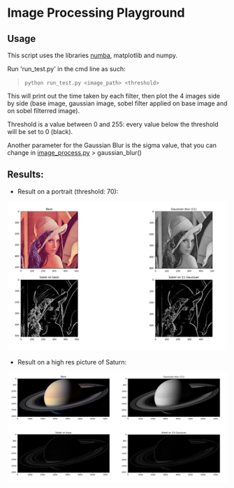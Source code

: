 # Image Processing Playground

## Usage  

This script uses the libraries [numba](https://numba.pydata.org/numba-doc/latest/user/installing.html), matplotlib and numpy.
  
Run 'run_test.py' in the cmd line as such:  
> `python run_test.py <image_path> <threshold>`

This will print out the time taken by each filter, then plot the 4 images side by side (base image, gaussian image, sobel filter applied on base image and on sobel filterred image).  

Threshold is a value between 0 and 255: every value below the threshold will be set to 0 (black).  

Another parameter for the Gaussian Blur is the sigma value, that you can change in [image_process.py](image_process.py) > gaussian_blur()
## Results:
  
* Result on a portrait (threshold: 70):  

![Result on a portrait](results/portrait.png)  
* Result on a high res picture of Saturn:  

![Result on a portrait](results/Saturn.png)